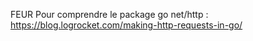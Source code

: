 FEUR
Pour comprendre le package go net/http : https://blog.logrocket.com/making-http-requests-in-go/
